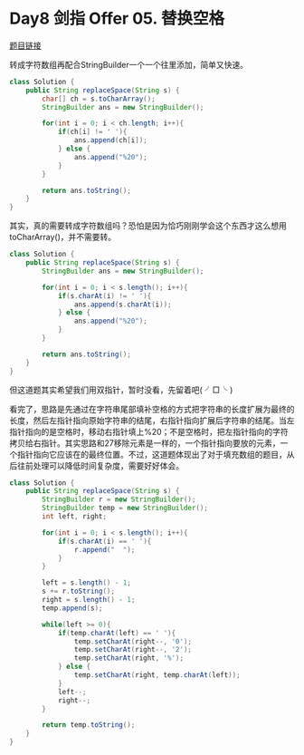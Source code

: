 # Day8 剑指 Offer 05. 替换空格

[题目链接](https://leetcode.cn/problems/ti-huan-kong-ge-lcof/)

转成字符数组再配合StringBuilder一个一个往里添加，简单又快速。

```java
class Solution {
    public String replaceSpace(String s) {
        char[] ch = s.toCharArray();
        StringBuilder ans = new StringBuilder();

        for(int i = 0; i < ch.length; i++){
            if(ch[i] != ' '){
                ans.append(ch[i]);
            } else {
                ans.append("%20");
            }
        }

        return ans.toString();
    }
}
```

其实，真的需要转成字符数组吗？恐怕是因为恰巧刚刚学会这个东西才这么想用toCharArray()，并不需要转。

```java
class Solution {
    public String replaceSpace(String s) {
        StringBuilder ans = new StringBuilder();

        for(int i = 0; i < s.length(); i++){
            if(s.charAt(i) != ' '){
                ans.append(s.charAt(i));
            } else {
                ans.append("%20");
            }
        }

        return ans.toString();
    }
}
```

但这道题其实希望我们用双指针，暂时没看，先留着吧( ╯□╰ ) 

看完了，思路是先通过在字符串尾部填补空格的方式把字符串的长度扩展为最终的长度，然后左指针指向原始字符串的结尾，右指针指向扩展后字符串的结尾。当左指针指向的是空格时，移动右指针填上%20；不是空格时，把左指针指向的字符拷贝给右指针。其实思路和27移除元素是一样的，一个指针指向要放的元素，一个指针指向它应该在的最终位置。不过，这道题体现出了对于填充数组的题目，从后往前处理可以降低时间复杂度，需要好好体会。

```java
class Solution {
    public String replaceSpace(String s) {
        StringBuilder r = new StringBuilder();
        StringBuilder temp = new StringBuilder();
        int left, right;

        for(int i = 0; i < s.length(); i++){
            if(s.charAt(i) == ' '){
                r.append("  ");
            }
        }

        left = s.length() - 1;
        s += r.toString();
        right = s.length() - 1;
        temp.append(s);

        while(left >= 0){
            if(temp.charAt(left) == ' '){
                temp.setCharAt(right--, '0');
                temp.setCharAt(right--, '2');
                temp.setCharAt(right, '%');
            } else {
                temp.setCharAt(right, temp.charAt(left));
            }
            left--;
            right--;
        }

        return temp.toString();
    }
}
```